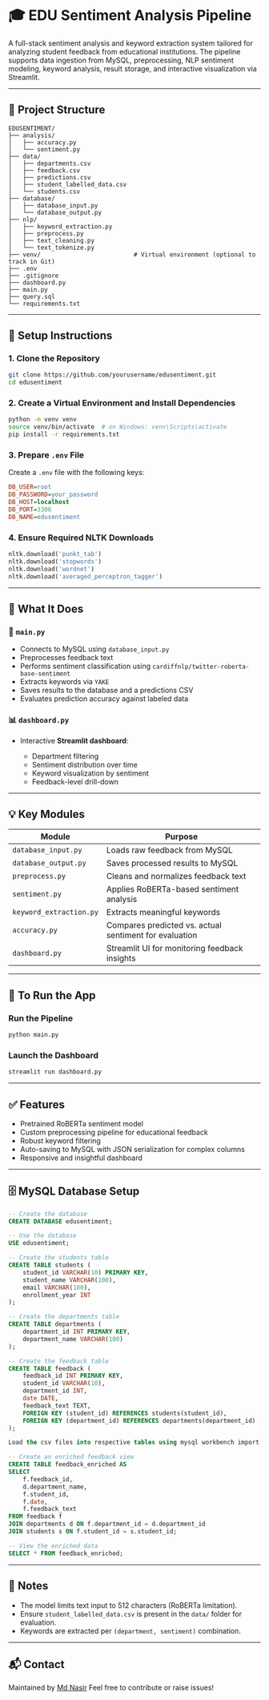 # 🎓 EDU Sentiment Analysis Pipeline

A full-stack sentiment analysis and keyword extraction system tailored for analyzing student feedback from educational institutions. The pipeline supports data ingestion from MySQL, preprocessing, NLP sentiment modeling, keyword analysis, result storage, and interactive visualization via Streamlit.

---

## 📁 Project Structure

```
EDUSENTIMENT/
├── analysis/
│   ├── accuracy.py
│   └── sentiment.py
├── data/
│   ├── departments.csv
│   ├── feedback.csv
│   ├── predictions.csv
│   ├── student_labelled_data.csv
│   └── students.csv
├── database/
│   ├── database_input.py
│   └── database_output.py
├── nlp/
│   ├── keyword_extraction.py
│   ├── preprocess.py
│   ├── text_cleaning.py
│   └── text_tokenize.py
├── venv/                          # Virtual environment (optional to track in Git)
├── .env
├── .gitignore
├── dashboard.py
├── main.py
├── query.sql
└── requirements.txt

````

---

## 🔧 Setup Instructions

### 1. Clone the Repository

```bash
git clone https://github.com/yourusername/edusentiment.git
cd edusentiment
````

### 2. Create a Virtual Environment and Install Dependencies

```bash
python -m venv venv
source venv/bin/activate  # on Windows: venv\Scripts\activate
pip install -r requirements.txt
```

### 3. Prepare `.env` File

Create a `.env` file with the following keys:

```ini
DB_USER=root
DB_PASSWORD=your_password
DB_HOST=localhost
DB_PORT=3306
DB_NAME=edusentiment
```

### 4. Ensure Required NLTK Downloads

```python
nltk.download('punkt_tab')
nltk.download('stopwords')
nltk.download('wordnet')
nltk.download('averaged_perceptron_tagger')
```

---

## 🧠 What It Does

### 🔄 `main.py`

* Connects to MySQL using `database_input.py`
* Preprocesses feedback text
* Performs sentiment classification using `cardiffnlp/twitter-roberta-base-sentiment`
* Extracts keywords via `YAKE`
* Saves results to the database and a predictions CSV
* Evaluates prediction accuracy against labeled data

### 📊 `dashboard.py`

* Interactive **Streamlit dashboard**:

  * Department filtering
  * Sentiment distribution over time
  * Keyword visualization by sentiment
  * Feedback-level drill-down

---

## 💡 Key Modules

| Module                  | Purpose                                                |
| ----------------------- | ------------------------------------------------------ |
| `database_input.py`     | Loads raw feedback from MySQL                          |
| `database_output.py`    | Saves processed results to MySQL                       |
| `preprocess.py`         | Cleans and normalizes feedback text                    |
| `sentiment.py`          | Applies RoBERTa-based sentiment analysis               |
| `keyword_extraction.py` | Extracts meaningful keywords                           |
| `accuracy.py`           | Compares predicted vs. actual sentiment for evaluation |
| `dashboard.py`          | Streamlit UI for monitoring feedback insights          |

---

## 🚀 To Run the App

### Run the Pipeline

```bash
python main.py
```

### Launch the Dashboard

```bash
streamlit run dashboard.py
```

---

## ✅ Features

* Pretrained RoBERTa sentiment model
* Custom preprocessing pipeline for educational feedback
* Robust keyword filtering
* Auto-saving to MySQL with JSON serialization for complex columns
* Responsive and insightful dashboard

---

## 🗄️ MySQL Database Setup

```sql
-- Create the database
CREATE DATABASE edusentiment;

-- Use the database
USE edusentiment;

-- Create the students table
CREATE TABLE students (
    student_id VARCHAR(10) PRIMARY KEY,
    student_name VARCHAR(100),
    email VARCHAR(100),
    enrollment_year INT
);

-- Create the departments table
CREATE TABLE departments (
    department_id INT PRIMARY KEY,
    department_name VARCHAR(100)
);

-- Create the feedback table
CREATE TABLE feedback (
    feedback_id INT PRIMARY KEY,
    student_id VARCHAR(10),
    department_id INT,
    date DATE,
    feedback_text TEXT,
    FOREIGN KEY (student_id) REFERENCES students(student_id),
    FOREIGN KEY (department_id) REFERENCES departments(department_id)
);

Load the csv files into respective tables using mysql workbench import wizard option.

-- Create an enriched feedback view
CREATE TABLE feedback_enriched AS
SELECT 
    f.feedback_id,
    d.department_name,
    f.student_id,
    f.date,
    f.feedback_text
FROM feedback f
JOIN departments d ON f.department_id = d.department_id
JOIN students s ON f.student_id = s.student_id;

-- View the enriched data
SELECT * FROM feedback_enriched;
```

---

## 📌 Notes

* The model limits text input to 512 characters (RoBERTa limitation).
* Ensure `student_labelled_data.csv` is present in the `data/` folder for evaluation.
* Keywords are extracted per `(department, sentiment)` combination.

---

## 📬 Contact

Maintained by [Md Nasir](mailto:mdnasir020396@gmail.com)
Feel free to contribute or raise issues!
